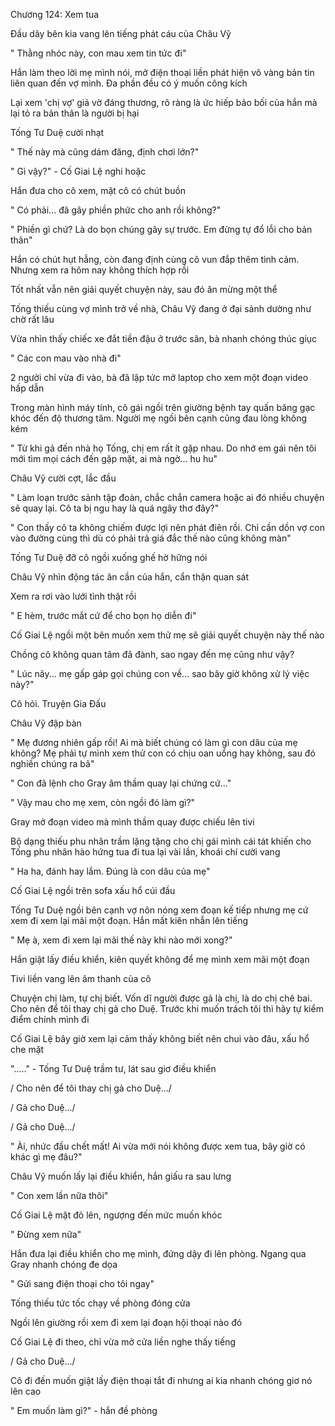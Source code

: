 




Chương 124: Xem tua

Đầu dây bên kia vang lên tiếng phát cáu của Châu Vỹ

" Thằng nhóc này, con mau xem tin tức đi"

Hắn làm theo lời mẹ mình nói, mở điện thoại liền phát hiện vô vàng bản tin liên quan đến vợ mình. Đa phần đều có ý muốn công kích

Lại xem 'chị vợ' giả vờ đáng thương, rõ ràng là ức hiếp bảo bối của hắn mà lại tỏ ra bản thân là người bị hại

Tống Tư Duệ cười nhạt

" Thế này mà cũng dám đăng, định chơi lớn?"

" Gì vậy?" - Cố Giai Lệ nghi hoặc

Hắn đưa cho cô xem, mặt cô có chút buồn

" Có phải... đã gây phiền phức cho anh rồi không?"

" Phiền gì chứ? Là do bọn chúng gây sự trước. Em đừng tự đổ lỗi cho bản thân"

Hắn có chút hụt hẫng, còn đang định cùng cô vun đắp thêm tình cảm. Nhưng xem ra hôm nay không thích hợp rồi

Tốt nhất vẫn nên giải quyết chuyện này, sau đó ăn mừng một thể

Tống thiếu cùng vợ mình trở về nhà, Châu Vỹ đang ở đại sảnh dường như chờ rất lâu

Vừa nhìn thấy chiếc xe đắt tiền đậu ở trước sân, bà nhanh chóng thúc giục

" Các con mau vào nhà đi"


2 người chỉ vừa đi vào, bà đã lập tức mở laptop cho xem một đoạn video hấp dẫn

Trong màn hình máy tính, cô gái ngồi trên giường bệnh tay quấn băng gạc khóc đến độ thương tâm. Người mẹ ngồi bên cạnh cũng đau lòng không kém

" Từ khi gả đến nhà họ Tống, chị em rất ít gặp nhau. Do nhớ em gái nên tôi mới tìm mọi cách đến gặp mặt, ai mà ngờ... hu hu"

Châu Vỹ cười cợt, lắc đầu

" Làm loạn trước sảnh tập đoàn, chắc chắn camera hoặc ai đó nhiều chuyện sẽ quay lại. Cô ta bị ngu hay là quá ngây thơ đây?"

" Con thấy cô ta không chiếm được lợi nên phát điên rồi. Chỉ cần dồn vợ con vào đường cùng thì dù có phải trả giá đắc thế nào cũng không màn"

Tống Tư Duệ đỡ cô ngồi xuống ghế hờ hững nói

Châu Vỹ nhìn động tác ân cần của hắn, cẩn thận quan sát

Xem ra rơi vào lưới tình thật rồi

" E hèm, trước mắt cứ để cho bọn họ diễn đi"

Cố Giai Lệ ngồi một bên muốn xem thử mẹ sẽ giải quyết chuyện này thế nào

Chồng cô không quan tâm đã đành, sao ngay đến mẹ cũng như vậy?

" Lúc nãy... mẹ gấp gáp gọi chúng con về... sao bây giờ không xử lý việc này?"

Cô hỏi. Truyện Gia Đấu

Châu Vỹ đập bàn

" Mẹ đương nhiên gấp rồi! Ai mà biết chúng có làm gì con dâu của mẹ không? Mẹ phải tự mình xem thử con có chịu oan uổng hay không, sau đó nghiền chúng ra bã"

" Con đã lệnh cho Gray âm thầm quay lại chứng cứ..."

" Vậy mau cho mẹ xem, còn ngồi đó làm gì?"

Gray mở đoạn video mà mình thầm quay được chiếu lên tivi

Bộ dạng thiếu phu nhân trầm lặng tặng cho chị gái mình cái tát khiến cho Tống phu nhân hào hứng tua đi tua lại vài lần, khoái chí cười vang

" Ha ha, đánh hay lắm. Đúng là con dâu của mẹ"

Cố Giai Lệ ngồi trên sofa xấu hổ cúi đầu

Tống Tư Duệ ngồi bên cạnh vợ nôn nóng xem đoạn kế tiếp nhưng mẹ cứ xem đi xem lại mãi một đoạn. Hắn mất kiên nhẫn lên tiếng


" Mẹ à, xem đi xem lại mãi thế này khi nào mới xong?"

Hắn giật lấy điều khiển, kiên quyết không để mẹ mình xem mãi một đoạn

Tivi liền vang lên âm thanh của cô

Chuyện chị làm, tự chị biết. Vốn dĩ người được gả là chị, là do chị chê bai. Cho nên để tôi thay chị gả cho Duệ. Trước khi muốn trách tôi thì hãy tự kiểm điểm chính mình đi

Cố Giai Lệ bây giờ xem lại cảm thấy không biết nên chui vào đâu, xấu hổ che mặt

"....." - Tống Tư Duệ trầm tư, lát sau giơ điều khiển

/ Cho nên để tôi thay chị gả cho Duệ.../

/ Gả cho Duệ.../

/ Gả cho Duệ.../

" Ài, nhức đầu chết mất! Ai vừa mới nói không được xem tua, bây giờ có khác gì mẹ đâu?"

Châu Vỹ muốn lấy lại điều khiển, hắn giấu ra sau lưng

" Con xem lần nữa thôi"

Cố Giai Lệ mặt đỏ lên, ngượng đến mức muốn khóc

" Đừng xem nữa"

Hắn đưa lại điều khiển cho mẹ mình, đứng dậy đi lên phòng. Ngang qua Gray nhanh chóng đe dọa

" Gửi sang điện thoại cho tôi ngay"

Tống thiếu tức tốc chạy về phòng đóng cửa

Ngồi lên giường rồi xem đi xem lại đoạn hội thoại nào đó

Cố Giai Lệ đi theo, chỉ vừa mở cửa liền nghe thấy tiếng

/ Gả cho Duệ.../

Cô đi đến muốn giật lấy điện thoại tắt đi nhưng ai kia nhanh chóng giơ nó lên cao

" Em muốn làm gì?" - hắn đề phòng




